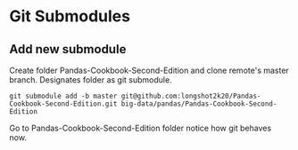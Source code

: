 # Git Submodules

## Add new submodule

Create folder Pandas-Cookbook-Second-Edition and clone remote's master branch. Designates folder as git submodule.

```console
git submodule add -b master git@github.com:longshot2k20/Pandas-Cookbook-Second-Edition.git big-data/pandas/Pandas-Cookbook-Second-Edition
```

Go to Pandas-Cookbook-Second-Edition folder notice how git behaves now.
